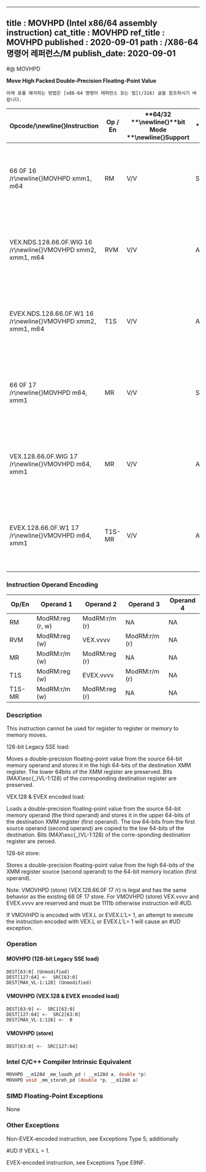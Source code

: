 ----------------------------
title : MOVHPD (Intel x86/64 assembly instruction)
cat_title : MOVHPD
ref_title : MOVHPD
published : 2020-09-01
path : /X86-64 명령어 레퍼런스/M
publish_date: 2020-09-01
----------------------------


#@ MOVHPD

**Move High Packed Double-Precision Floating-Point Value**

```lec-info
아래 표를 해석하는 방법은 [x86-64 명령어 레퍼런스 읽는 법](/316) 글을 참조하시기 바랍니다.
```

|**Opcode/**\newline{}**Instruction**|**Op / En**|**64/32 **\newline{}**bit Mode **\newline{}**Support**|**CPUID **\newline{}**Feature **\newline{}**Flag**|**Description**|
|------------------------------------|-----------|------------------------------------------------------|--------------------------------------------------|---------------|
|66 0F 16 /r\newline{}MOVHPD xmm1, m64|RM|V/V|SSE2|Move double-precision floating-point value from m64 to high quadword of xmm1.|
|VEX.NDS.128.66.0F.WIG 16 /r\newline{}VMOVHPD xmm2, xmm1, m64|RVM|V/V|AVX|Merge double-precision floating-point value from m64 and the low quadword of xmm1.|
|EVEX.NDS.128.66.0F.W1 16 /r\newline{}VMOVHPD xmm2, xmm1, m64|T1S|V/V|AVX512F|Merge double-precision floating-point value from m64 and the low quadword of xmm1.|
|66 0F 17 /r\newline{}MOVHPD m64, xmm1|MR|V/V|SSE2|Move double-precision floating-point value from high quadword of xmm1 to m64.|
|VEX.128.66.0F.WIG 17 /r\newline{}VMOVHPD m64, xmm1|MR|V/V|AVX|Move double-precision floating-point value from high quadword of xmm1 to m64.|
|EVEX.128.66.0F.W1 17 /r\newline{}VMOVHPD m64, xmm1|T1S-MR|V/V|AVX512F|Move double-precision floating-point value from high quadword of xmm1 to m64.|
### Instruction Operand Encoding


|Op/En|Operand 1|Operand 2|Operand 3|Operand 4|
|-----|---------|---------|---------|---------|
|RM|ModRM:reg (r, w)|ModRM:r/m (r)|NA|NA|
|RVM|ModRM:reg (w)|VEX.vvvv|ModRM:r/m (r)|NA|
|MR|ModRM:r/m (w)|ModRM:reg (r)|NA|NA|
|T1S|ModRM:reg (w)|EVEX.vvvv|ModRM:r/m (r)|NA|
|T1S-MR|ModRM:r/m (w)|ModRM:reg (r)|NA|NA|
### Description


This instruction cannot be used for register to register or memory to memory moves.

128-bit Legacy SSE load:

Moves a double-precision floating-point value from the source 64-bit memory operand and stores it in the high 64-bits of the destination XMM register. The lower 64bits of the XMM register are preserved. Bits (MAX\esc{_}VL-1:128) of the corresponding destination register are preserved.

VEX.128 & EVEX encoded load:

Loads a double-precision floating-point value from the source 64-bit memory operand (the third operand) and stores it in the upper 64-bits of the destination XMM register (first operand). The low 64-bits from the first source operand (second operand) are copied to the low 64-bits of the destination. Bits (MAX\esc{_}VL-1:128) of the corre-sponding destination register are zeroed.

128-bit store:

Stores a double-precision floating-point value from the high 64-bits of the XMM register source (second operand) to the 64-bit memory location (first operand).

Note: VMOVHPD (store) (VEX.128.66.0F 17 /r) is legal and has the same behavior as the existing 66 0F 17 store. For VMOVHPD (store) VEX.vvvv and EVEX.vvvv are reserved and must be 1111b otherwise instruction will #UD.

If VMOVHPD is encoded with VEX.L or EVEX.L'L= 1, an attempt to execute the instruction encoded with VEX.L or EVEX.L'L= 1 will cause an #UD exception.


### Operation
#### MOVHPD (128-bit Legacy SSE load)
```info-verb
DEST[63:0] (Unmodified)
DEST[127:64] <-  SRC[63:0]
DEST[MAX_VL-1:128] (Unmodified)
```
#### VMOVHPD (VEX.128 & EVEX encoded load)
```info-verb
DEST[63:0] <-  SRC1[63:0]
DEST[127:64] <-  SRC2[63:0]
DEST[MAX_VL-1:128] <-  0
```
#### VMOVHPD (store)
```info-verb
DEST[63:0] <-  SRC[127:64]
```

### Intel C/C++ Compiler Intrinsic Equivalent

```cpp
MOVHPD __m128d _mm_loadh_pd ( __m128d a, double *p)
MOVHPD void _mm_storeh_pd (double *p, __m128d a)
```
### SIMD Floating-Point Exceptions


None

### Other Exceptions


Non-EVEX-encoded instruction, see Exceptions Type 5; additionally

#UD If VEX.L = 1.

EVEX-encoded instruction, see Exceptions Type E9NF.


